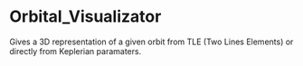 # Orbital_Visualizator
Gives a 3D representation of a given orbit from TLE (Two Lines Elements) or directly from Keplerian paramaters.
